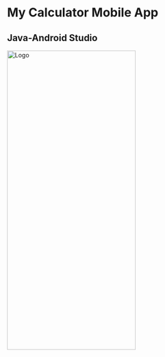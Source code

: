 # My Calculator Mobile App
## Java-Android Studio

<img src="images/1.png" alt="Logo" width="300" height="700">
